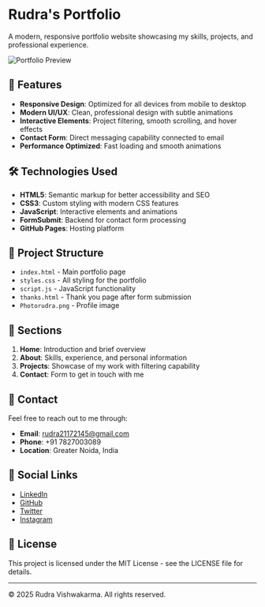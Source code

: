 # Rudra's Portfolio

A modern, responsive portfolio website showcasing my skills, projects, and professional experience.

![Portfolio Preview](https://i.imgur.com/XYZ123.png)

## 🌟 Features

- **Responsive Design**: Optimized for all devices from mobile to desktop
- **Modern UI/UX**: Clean, professional design with subtle animations
- **Interactive Elements**: Project filtering, smooth scrolling, and hover effects
- **Contact Form**: Direct messaging capability connected to email
- **Performance Optimized**: Fast loading and smooth animations

## 🛠️ Technologies Used

- **HTML5**: Semantic markup for better accessibility and SEO
- **CSS3**: Custom styling with modern CSS features
- **JavaScript**: Interactive elements and animations
- **FormSubmit**: Backend for contact form processing
- **GitHub Pages**: Hosting platform

## 📂 Project Structure

- `index.html` - Main portfolio page
- `styles.css` - All styling for the portfolio
- `script.js` - JavaScript functionality
- `thanks.html` - Thank you page after form submission
- `Photorudra.png` - Profile image

## 🚀 Sections

1. **Home**: Introduction and brief overview
2. **About**: Skills, experience, and personal information
3. **Projects**: Showcase of my work with filtering capability
4. **Contact**: Form to get in touch with me

## 📱 Contact

Feel free to reach out to me through:

- **Email**: rudra21172145@gmail.com
- **Phone**: +91 7827003089
- **Location**: Greater Noida, India

## 🔗 Social Links

- [LinkedIn](https://www.linkedin.com/in/rudra-vishwakarma-80b7a0269)
- [GitHub](https://github.com/Rudraa01)
- [Twitter](https://x.com/Rudracavin)
- [Instagram](https://www.instagram.com/_rudra.aaaaa)

## 📄 License

This project is licensed under the MIT License - see the LICENSE file for details.

---

© 2025 Rudra Vishwakarma. All rights reserved.
